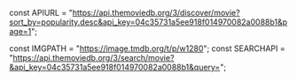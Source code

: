 const APIURL = "https://api.themoviedb.org/3/discover/movie?sort_by=popularity.desc&api_key=04c35731a5ee918f014970082a0088b1&page=1";

const IMGPATH = "https://image.tmdb.org/t/p/w1280";
const SEARCHAPI =  "https://api.themoviedb.org/3/search/movie?&api_key=04c35731a5ee918f014970082a0088b1&query=";